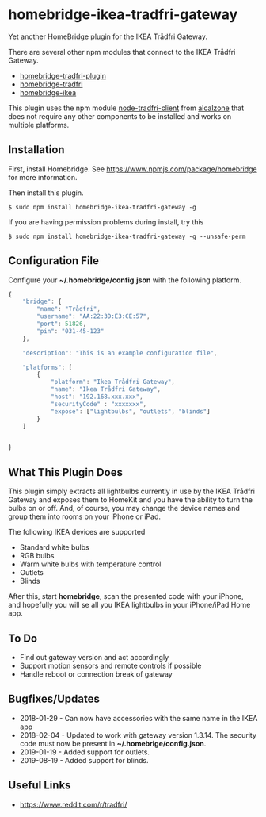 # homebridge-ikea-tradfri-gateway

Yet another HomeBridge plugin for the IKEA Trådfri Gateway.

There are several other npm modules that connect to the IKEA Trådfri Gateway.

* [homebridge-tradfri-plugin](https://www.npmjs.com/package/homebridge-tradfri-plugin)
* [homebridge-tradfri](https://www.npmjs.com/package/homebridge-tradfri)
* [homebridge-ikea](https://www.npmjs.com/package/homebridge-ikea)

This plugin uses the npm module
[node-tradfri-client](https://www.npmjs.com/package/node-tradfri-client)
from
[alcalzone](https://www.npmjs.com/~alcalzone)
that does not require any other components to be installed and works on multiple
platforms.

## Installation

First, install Homebridge. See https://www.npmjs.com/package/homebridge
for more information.

Then install this plugin.

    $ sudo npm install homebridge-ikea-tradfri-gateway -g

If you are having permission problems during install, try this

    $ sudo npm install homebridge-ikea-tradfri-gateway -g --unsafe-perm

## Configuration File

Configure your **~/.homebridge/config.json** with the following platform.


```javascript
{
    "bridge": {
        "name": "Trådfri",
        "username": "AA:22:3D:E3:CE:57",
        "port": 51826,
        "pin": "031-45-123"
    },

    "description": "This is an example configuration file",

    "platforms": [
        {
            "platform": "Ikea Trådfri Gateway",
            "name": "Ikea Trådfri Gateway",
            "host": "192.168.xxx.xxx",
            "securityCode" : "xxxxxxx",
            "expose": ["lightbulbs", "outlets", "blinds"]
        }
    ]


}

```
## What This Plugin Does

This plugin simply extracts all lightbulbs currently in use by the IKEA Trådfri
Gateway and exposes them to HomeKit and you have the ability to turn the
bulbs on or off. And, of course, you may change the device names and
group them into rooms on your iPhone or iPad.

The following IKEA devices are supported

- Standard white bulbs
- RGB bulbs
- Warm white bulbs with temperature control
- Outlets
- Blinds

After this, start **homebridge**, scan the presented code with your iPhone, and hopefully
you will se all you IKEA lightbulbs in your iPhone/iPad Home app.


## To Do

* Find out gateway version and act accordingly
* Support motion sensors and remote controls if possible
* Handle reboot or connection break of gateway

## Bugfixes/Updates

* 2018-01-29 -  Can now have accessories with the same name in the IKEA app
* 2018-02-04 -  Updated to work with gateway version 1.3.14.
                The security code must now be present in **~/.homebrige/config.json**.
* 2019-01-19 -  Added support for outlets.
* 2019-08-19 -  Added support for blinds.

## Useful Links

* https://www.reddit.com/r/tradfri/
